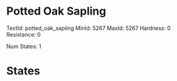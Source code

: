 # Potted Oak Sapling
TextId: potted_oak_sapling
MinId: 5267
MaxId: 5267
Hardness: 0
Resistance: 0

Num States: 1
# States
```

```